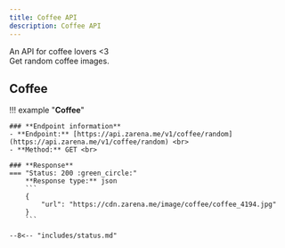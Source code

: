 ```yaml
---
title: Coffee API
description: Coffee API
---
```


An API for coffee lovers <3  
Get random coffee images.

## Coffee

!!! example "**Coffee**"

    ### **Endpoint information**
    - **Endpoint:** [https://api.zarena.me/v1/coffee/random](https://api.zarena.me/v1/coffee/random) <br>
    - **Method:** GET <br>

    ### **Response**
    === "Status: 200 :green_circle:"
        **Response type:** json
        ```
        {
            "url": "https://cdn.zarena.me/image/coffee/coffee_4194.jpg"
        }
        ```

    --8<-- "includes/status.md"
